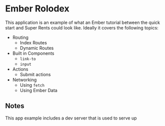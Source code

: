 # Ember Rolodex

This application is an example of what an Ember tutorial between the quick start and Super Rents could look like.
Ideally it covers the following topics:

* Routing
  * Index Routes
  * Dynamic Routes
* Built in Components
  * `link-to`
  * `input`
* Actions
  * Submit actions
* Networking
  * Using `fetch`
  * Using Ember Data

## Notes

This app example includes a dev server that is used to serve up
